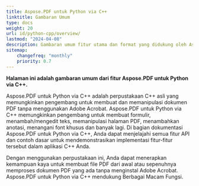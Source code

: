 ```yaml
---
title: Aspose.PDF untuk Python via C++
linktitle: Gambaran Umum
type: docs
weight: 20
url: id/python-cpp/overview/
lastmod: "2024-04-08"
description: Gambaran umum fitur utama dan format yang didukung oleh Aspose.PDF untuk Python via C++, serta panduan instalasi dan lisensi perpustakaan.
sitemap:
    changefreq: "monthly"
    priority: 0.7
---
```


**Halaman ini adalah gambaran umum dari fitur Aspose.PDF untuk Python via C++.**

Aspose.PDF untuk Python via C++ adalah perpustakaan C++ asli yang memungkinkan pengembang untuk membuat dan memanipulasi dokumen PDF tanpa menggunakan Adobe Acrobat. Aspose.PDF untuk Python via C++ memungkinkan pengembang untuk membuat formulir, menambah/mengedit teks, memanipulasi halaman PDF, menambahkan anotasi, menangani font khusus dan banyak lagi. Di bagian dokumentasi Aspose.PDF untuk Python via C++, Anda dapat menjelajahi semua fitur API dan contoh dasar untuk mendemonstrasikan implementasi fitur-fitur tersebut dalam aplikasi C++ Anda.

Dengan menggunakan perpustakaan ini, Anda dapat menerapkan kemampuan kaya untuk membuat file PDF dari awal atau sepenuhnya memproses dokumen PDF yang ada tanpa menginstal Adobe Acrobat.
 Aspose.PDF untuk Python via C++ mendukung Berbagai Macam Fungsi.